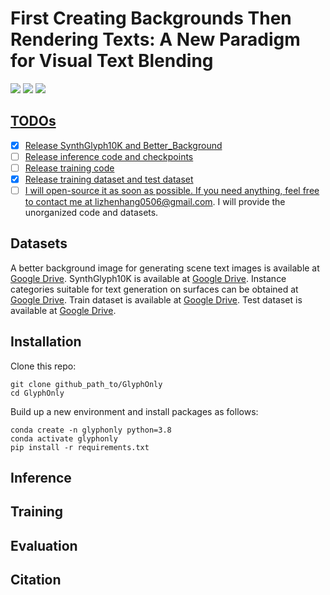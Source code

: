 # First Creating Backgrounds Then Rendering Texts: A New Paradigm for Visual Text Blending

<a href='https://arxiv.org/abs/2410.10168'><img src='https://img.shields.io/badge/Paper-Arxiv-red'></a> <a href='https://github.com/Zhenhang-Li/GlyphOnly/'><img src='https://img.shields.io/badge/Code-Github-green'></a> <a href='https://huggingface.co'><img src='https://img.shields.io/badge/Demo-HuggingFace-yellow'>

## TODOs
- [x] Release SynthGlyph10K and Better_Background
- [ ] Release inference code and checkpoints
- [ ] Release training code
- [x] Release training dataset and test dataset
- [ ] I will open-source it as soon as possible. If you need anything, feel free to contact me at lizhenhang0506@gmail.com. I will provide the unorganized code and datasets.

## Datasets
A better background image for generating scene text images is available at [Google Drive](https://drive.google.com/drive/folders/1WD3tHFXW3Rls6OQIIs8WcngFU-ZPN49s?usp=sharing).
SynthGlyph10K is available at [Google Drive](https://drive.google.com/file/d/1jDmyplx30kfitUNdSNAkoZqkE2YfIKid/view?usp=sharing).
Instance categories suitable for text generation on surfaces can be obtained at [Google Drive](https://drive.google.com/file/d/1ULTkLcfVUtVgjflE2LAeJ9pFg_N4QxG-/view?usp=sharing).
Train dataset is available at [Google Drive](https://drive.google.com/file/d/10rs0cxSy9KkJ0eliSy16fzCN6Paw1fTm/view?usp=sharing).
Test dataset is available at  [Google Drive](https://drive.google.com/file/d/1V-ikGrtNBpLkTbN8bxM5Efp_qDTVMRBT/view?usp=sharing).
## Installation
Clone this repo: 
```
git clone github_path_to/GlyphOnly
cd GlyphOnly
```

Build up a new environment and install packages as follows:
```
conda create -n glyphonly python=3.8
conda activate glyphonly
pip install -r requirements.txt
```
## Inference

## Training

## Evaluation

## Citation
